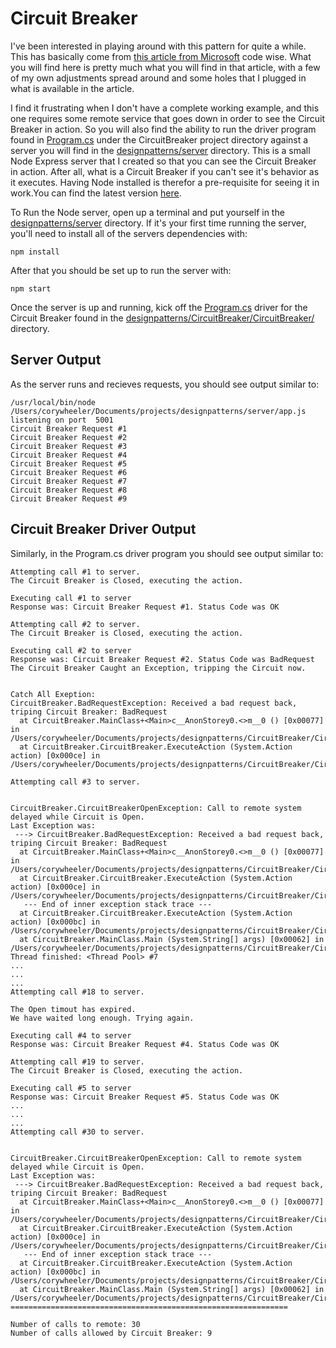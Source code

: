 # Circuit Breaker

I've been interested in playing around with this pattern for quite a while. This has basically come from [this article from Microsoft](https://docs.microsoft.com/en-us/azure/architecture/patterns/circuit-breaker#example) code wise. What you will find here is pretty much what you will find in that article, with a few of my own adjustments spread around and some holes that I plugged in what is available in the article.

I find it frustrating when I don't have a complete working example, and this one requires some remote service that goes down in order to see the Circuit Breaker in action. So you will also find the ability to run the driver program found in [Program.cs](https://github.com/corywheeler/designpatterns/blob/master/CircuitBreaker/CircuitBreaker/Program.cs) under the CircuitBreaker project directory against a server you will find in the [designpatterns/server](https://github.com/corywheeler/designpatterns/tree/master/server) directory. This is a small Node Express server that I created so that you can see the Circuit Breaker in action. After all, what is a Circuit Breaker if you can't see it's behavior as it executes. Having Node installed is therefor a pre-requisite for seeing it in work.You can find the latest version [here](https://nodejs.org/en/download/).

To Run the Node server, open up a terminal and put yourself in the [designpatterns/server](https://github.com/corywheeler/designpatterns/tree/master/server) directory. If it's your first time running the server, you'll need to install all of the servers dependencies with:

```npm install```

After that you should be set up to run the server with:

```npm start```

Once the server is up and running, kick off the [Program.cs](https://github.com/corywheeler/designpatterns/blob/master/CircuitBreaker/CircuitBreaker/Program.cs) driver for the Circuit Breaker found in the [designpatterns/CircuitBreaker/CircuitBreaker/](https://github.com/corywheeler/designpatterns/tree/master/CircuitBreaker/CircuitBreaker) directory.

## Server Output

As the server runs and recieves requests, you should see output similar to:

```
/usr/local/bin/node /Users/corywheeler/Documents/projects/designpatterns/server/app.js
listening on port  5001
Circuit Breaker Request #1
Circuit Breaker Request #2
Circuit Breaker Request #3
Circuit Breaker Request #4
Circuit Breaker Request #5
Circuit Breaker Request #6
Circuit Breaker Request #7
Circuit Breaker Request #8
Circuit Breaker Request #9
```

## Circuit Breaker Driver Output

Similarly, in the Program.cs driver program you should see output similar to:

```
Attempting call #1 to server.
The Circuit Breaker is Closed, executing the action.

Executing call #1 to server
Response was: Circuit Breaker Request #1. Status Code was OK

Attempting call #2 to server.
The Circuit Breaker is Closed, executing the action.

Executing call #2 to server
Response was: Circuit Breaker Request #2. Status Code was BadRequest
The Circuit Breaker Caught an Exception, tripping the Circuit now.


Catch All Exeption: 
CircuitBreaker.BadRequestException: Received a bad request back, triping Circuit Breaker: BadRequest
  at CircuitBreaker.MainClass+<Main>c__AnonStorey0.<>m__0 () [0x00077] in /Users/corywheeler/Documents/projects/designpatterns/CircuitBreaker/CircuitBreaker/Program.cs:65 
  at CircuitBreaker.CircuitBreaker.ExecuteAction (System.Action action) [0x000ce] in /Users/corywheeler/Documents/projects/designpatterns/CircuitBreaker/CircuitBreaker/CircuitBreaker/CircuitBreaker.cs:90 

Attempting call #3 to server.


CircuitBreaker.CircuitBreakerOpenException: Call to remote system delayed while Circuit is Open.
Last Exception was:
 ---> CircuitBreaker.BadRequestException: Received a bad request back, triping Circuit Breaker: BadRequest
  at CircuitBreaker.MainClass+<Main>c__AnonStorey0.<>m__0 () [0x00077] in /Users/corywheeler/Documents/projects/designpatterns/CircuitBreaker/CircuitBreaker/Program.cs:65 
  at CircuitBreaker.CircuitBreaker.ExecuteAction (System.Action action) [0x000ce] in /Users/corywheeler/Documents/projects/designpatterns/CircuitBreaker/CircuitBreaker/CircuitBreaker/CircuitBreaker.cs:90 
   --- End of inner exception stack trace ---
  at CircuitBreaker.CircuitBreaker.ExecuteAction (System.Action action) [0x000bc] in /Users/corywheeler/Documents/projects/designpatterns/CircuitBreaker/CircuitBreaker/CircuitBreaker/CircuitBreaker.cs:82 
  at CircuitBreaker.MainClass.Main (System.String[] args) [0x00062] in /Users/corywheeler/Documents/projects/designpatterns/CircuitBreaker/CircuitBreaker/Program.cs:51 
Thread finished: <Thread Pool> #7
...
...
...
Attempting call #18 to server.

The Open timout has expired.
We have waited long enough. Trying again.

Executing call #4 to server
Response was: Circuit Breaker Request #4. Status Code was OK

Attempting call #19 to server.
The Circuit Breaker is Closed, executing the action.

Executing call #5 to server
Response was: Circuit Breaker Request #5. Status Code was OK
...
...
...
Attempting call #30 to server.


CircuitBreaker.CircuitBreakerOpenException: Call to remote system delayed while Circuit is Open.
Last Exception was:
 ---> CircuitBreaker.BadRequestException: Received a bad request back, triping Circuit Breaker: BadRequest
  at CircuitBreaker.MainClass+<Main>c__AnonStorey0.<>m__0 () [0x00077] in /Users/corywheeler/Documents/projects/designpatterns/CircuitBreaker/CircuitBreaker/Program.cs:65 
  at CircuitBreaker.CircuitBreaker.ExecuteAction (System.Action action) [0x000ce] in /Users/corywheeler/Documents/projects/designpatterns/CircuitBreaker/CircuitBreaker/CircuitBreaker/CircuitBreaker.cs:90 
   --- End of inner exception stack trace ---
  at CircuitBreaker.CircuitBreaker.ExecuteAction (System.Action action) [0x000bc] in /Users/corywheeler/Documents/projects/designpatterns/CircuitBreaker/CircuitBreaker/CircuitBreaker/CircuitBreaker.cs:82 
  at CircuitBreaker.MainClass.Main (System.String[] args) [0x00062] in /Users/corywheeler/Documents/projects/designpatterns/CircuitBreaker/CircuitBreaker/Program.cs:51 
==============================================================

Number of calls to remote: 30
Number of calls allowed by Circuit Breaker: 9
```
